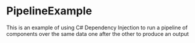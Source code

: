 # PipelineExample

This is an example of using C# Dependency Injection to run a pipeline of components over the same data one after the other to produce an output
